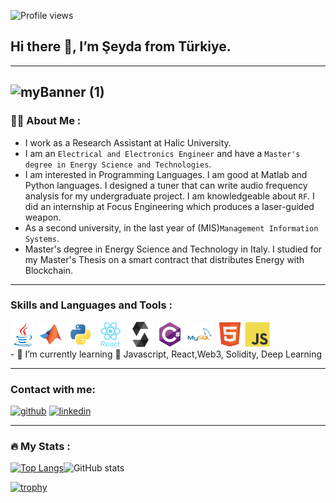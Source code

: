 ![Profile views](https://gpvc.arturio.dev/ynccsyd)

## Hi there 👋, I’m Şeyda from Türkiye.
---
![myBanner (1)](https://user-images.githubusercontent.com/109158340/193599388-2b57381b-4be1-4d05-9dac-0f5676c86b51.png)
---
### :woman_technologist: About Me :
- I work as a Research Assistant at Halic University.
- I am an `Electrical and Electronics Engineer` and have a `Master's degree in Energy Science and Technologies`.
- I am interested in Programming Languages. I am good at Matlab and Python languages. I designed a tuner that can write audio frequency analysis for my undergraduate project. I am knowledgeable about `RF`. I did an internship at Focus Engineering which produces a laser-guided weapon.
-	As a second university, in the last year of (MIS)`Management Information Systems`.
-	Master's degree in Energy Science and Technology in Italy. I studied for my Master's Thesis on a smart contract that distributes Energy with Blockchain.
---
### Skills and Languages and Tools :

<div>
  <img src="https://github.com/devicons/devicon/blob/master/icons/java/java-original.svg" title="JAVA" **alt="Git" width="40" height="40"/>
  <img src="https://github.com/devicons/devicon/blob/master/icons/matlab/matlab-original.svg" title="Spring" alt="Spring" width="40" height="40"/>&nbsp;
  <img src="https://github.com/devicons/devicon/blob/master/icons/python/python-original.svg" title="Java" alt="Java" width="40" height="40"/>&nbsp;
  <img src="https://github.com/devicons/devicon/blob/master/icons/react/react-original-wordmark.svg" title="React" alt="React" width="40" height="40"/>&nbsp;
  <img src="https://github.com/devicons/devicon/blob/master/icons/solidity/solidity-original.svg" title="Firebase" alt="Firebase" width="40" height="40"/>&nbsp;
  <img src="https://github.com/devicons/devicon/blob/master/icons/csharp/csharp-original.svg" title="Gatsby"  alt="Gatsby" width="40" height="40"/>&nbsp;
  <img src="https://github.com/devicons/devicon/blob/master/icons/mysql/mysql-original-wordmark.svg" title="MySQL"  alt="MySQL" width="40" height="40"/>&nbsp;
  <img src="https://github.com/devicons/devicon/blob/master/icons/html5/html5-original.svg" title="Git" **alt="Git" width="40" height="40"/>
  <img src="https://github.com/devicons/devicon/blob/master/icons/javascript/javascript-original.svg" title="Git" **alt="Git" width="40" height="40"/>
</div>
- 🚀 I’m currently learning 🌱 Javascript, React,Web3, Solidity, Deep Learning 

---
### Contact with me:

[<img src='https://cdn.jsdelivr.net/npm/simple-icons@3.0.1/icons/github.svg' alt='github' height='40'>](https://github.com/https://github.com/ynccsyd) [<img src='https://cdn.jsdelivr.net/npm/simple-icons@3.0.1/icons/linkedin.svg' alt='linkedin' height='40'>](https://www.linkedin.com/in/linkedin.com/in/seydayoncaci/)

---
### :fire: My Stats :
[![Top Langs](https://github-readme-stats.vercel.app/api/top-langs/?username=ynccsyd&langs_count=10&show_icons=true&theme=tokyonight&layout=compact)](https://github.com/anuraghazra/github-readme-stats)![GitHub stats](https://github-readme-stats.vercel.app/api?username=ynccsyd&show_icons=true&theme=tokyonight)  

[![trophy](https://github-profile-trophy.vercel.app/?username=ynccsyd)](https://github.com/ryo-ma/github-profile-trophy)








